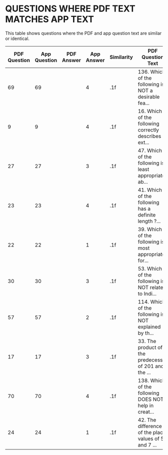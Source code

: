 # QUESTIONS WHERE PDF TEXT MATCHES APP TEXT

This table shows questions where the PDF and app question text are similar or identical.

| PDF Question | App Question | PDF Answer | App Answer | Similarity | PDF Question Text | App Question Text |
|-------------|--------------|------------|------------|------------|-------------------|-------------------|
| 69 | 69 |  | 4 | .1f | 136. Which of the following is NOT a desirable fea... | Which of the following is a biodegradable material... |
| 9 | 9 |  | 4 | .1f | 16. Which of the following correctly describes ext... | Which one of the following aptly defines relations... |
| 27 | 27 |  | 3 | .1f | 47. Which of the following is least appropriate ab... | Which of the following is NOT related to Indian ma... |
| 23 | 23 |  | 4 | .1f | 41. Which of the following has a definite length ?... | Which of the following is a desirable teaching-lea... |
| 22 | 22 |  | 1 | .1f | 39. Which of the following is most appropriate for... | Which one of the following costs least ? |
| 30 | 30 |  | 3 | .1f | 53. Which of the following is NOT  related to Indi... | Which of the following letters has no line of symm... |
| 57 | 57 |  | 2 | .1f | 114. Which of the following is NOT explained by th... | Which organ in the human body is responsible for p... |
| 17 | 17 |  | 3 | .1f | 33. The product of the predecessor of 201 and the ... | What is the primary purpose of asking critical thi... |
| 70 | 70 |  | 4 | .1f | 138. Which of the following DOES NOT help in creat... | The process of breathing in oxygen and breathing o... |
| 24 | 24 |  | 1 | .1f | 42. The difference of the place values of 5 and 7 ... | Which of the following is least appropriate about ... |
